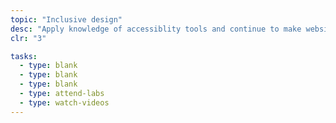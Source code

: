 ```yaml
---
topic: "Inclusive design"
desc: "Apply knowledge of accessiblity tools and continue to make websites inclusive for all humans."
clr: "3"

tasks:
  - type: blank
  - type: blank
  - type: blank
  - type: attend-labs
  - type: watch-videos
---
```

